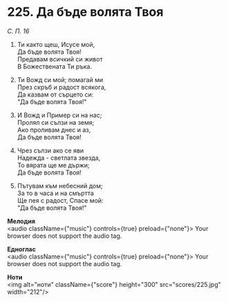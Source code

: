 # 225. Да бъде волята Твоя

_С. П. 16_

1. Ти както щеш, Исусе мой,  
Да бъде волята Твоя!  
Предавам всичкий си живот  
В Божествената Ти ръка.  

2. Ти Вожд си мой; помагай ми  
През скръб и радост всякога,  
Да казвам от сърцето си:  
"Да бъде волята Твоя!"

3. И Вожд и Пример си на нас;  
Пролял си сълзи на земя;  
Ако проливам днес и аз,  
Да бъде волята Твоя!

4. Чрез сълзи ако се яви  
Надежда - светлата звезда,  
То вярата ще ме държи;  
Да бъде волята Твоя!

5. Пътувам към небесний дом;  
За то в часа и на смъртта  
Ще пея с радост, Спасе мой:  
"Да бъде волята Твоя!"

**Мелодия**  
<audio className={"music"} controls={true} preload={"none"}>
    <source src="mp3/225.mp3" type="audio/mpeg"/>
    Your browser does not support the audio tag.
</audio>

**Едноглас**  
<audio className={"music"} controls={true} preload={"none"}>
    <source src="transp/225.mp3" type="audio/mpeg"/>
    Your browser does not support the audio tag.
</audio>

**Ноти**  
<img alt="ноти" className={"score"} height="300" src="scores/225.jpg" width="212"/>
